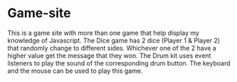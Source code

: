 # Game-site

This is a game site with more than one game that help display my knowledge of Javascript. The Dice game has 2 dice (Player 1 & Player 2) that randomly 
change to different sides. Whichever one of the 2 have a higher value get the message that they won.
The Drum kit uses event listeners to play the sound of the corresponding drum button. The keyboard and the mouse can be used to play this game. 
